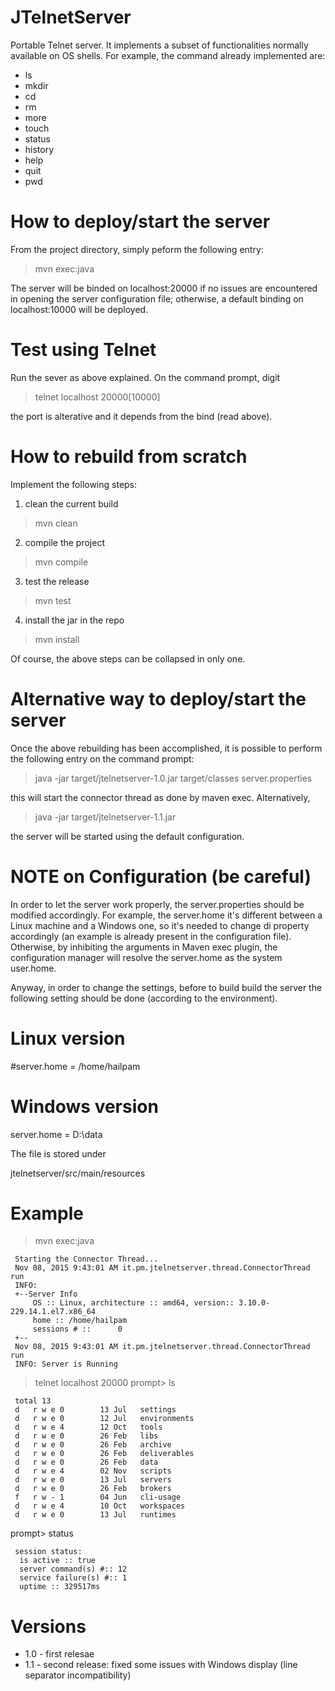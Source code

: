 JTelnetServer
=============

Portable Telnet server. It implements a subset of functionalities normally
available on OS shells. For example, the command already implemented are:
- ls
- mkdir
- cd
- rm
- more
- touch
- status
- history
- help
- quit
- pwd


How to deploy/start the server
==============================

From the project directory, simply peform the following entry:

 > mvn exec:java

The server will be binded on localhost:20000 if no issues are encountered in
opening the server configuration file; otherwise, a default binding on 
localhost:10000 will be deployed.


Test using Telnet
=================

Run the sever as above explained. On the command prompt, digit

 > telnet localhost 20000[10000]

the port is alterative and it depends from the bind (read above).


How to rebuild from scratch
===========================

Implement the following steps:
1. clean the current build

 > mvn clean

2. compile the project

 > mvn compile

3. test the release

 > mvn test

4. install the jar in the repo

 > mvn install

Of course, the above steps can be collapsed in only one.


Alternative way to deploy/start the server
==========================================

Once the above rebuilding has been accomplished, it is possible to perform the
following entry on the command prompt:
 
 > java -jar target/jtelnetserver-1.0.jar target/classes server.properties

this will start the connector thread as done by maven exec. Alternatively,

 > java -jar target/jtelnetserver-1.1.jar

the server will be started using the default configuration. 


NOTE on Configuration (be careful)
==================================

In order to let the server work properly, the server.properties should be
modified accordingly. For example, the server.home it's different between
a Linux machine and a Windows one, so it's needed to change di property
accordingly (an example is already present in the configuration file).
Otherwise, by inhibiting the arguments in Maven exec plugin, the configuration
manager will resolve the server.home as the system user.home.

Anyway, in order to change the settings, before to build build the server
the following setting should be done (according to the environment).

 # Linux version
 #server.home = /home/hailpam
 # Windows version
 server.home = D:\\data

The file is stored under

 jtelnetserver/src/main/resources


Example
=======

 > mvn exec:java

```
 Starting the Connector Thread...
 Nov 08, 2015 9:43:01 AM it.pm.jtelnetserver.thread.ConnectorThread run
 INFO: 
 +--Server Info
     OS :: Linux, architecture :: amd64, version:: 3.10.0-229.14.1.el7.x86_64
     home :: /home/hailpam
     sessions # ::      0
 +--
 Nov 08, 2015 9:43:01 AM it.pm.jtelnetserver.thread.ConnectorThread run
 INFO: Server is Running
```

 > telnet localhost 20000
 prompt> ls

```
 total 13
 d   r w e 0        13 Jul   settings                                                              
 d   r w e 0        12 Jul   environments                                                          
 d   r w e 4        12 Oct   tools                                                                 
 d   r w e 0        26 Feb   libs                                                                  
 d   r w e 0        26 Feb   archive                                                               
 d   r w e 0        26 Feb   deliverables                                                          
 d   r w e 0        26 Feb   data                                                                  
 d   r w e 4        02 Nov   scripts                                                               
 d   r w e 0        13 Jul   servers                                                               
 d   r w e 0        26 Feb   brokers                                                               
 f   r w - 1        04 Jun   cli-usage                                                             
 d   r w e 4        10 Oct   workspaces                                                            
 d   r w e 0        13 Jul   runtimes
 ```

 prompt> status

```
 session status: 
  is active :: true
  server command(s) #:: 12
  service failure(s) #:: 1
  uptime :: 329517ms
```

Versions
========

- 1.0 - first relesae
- 1.1 - second release: fixed some issues with Windows display (line 
        separator incompatibility)




